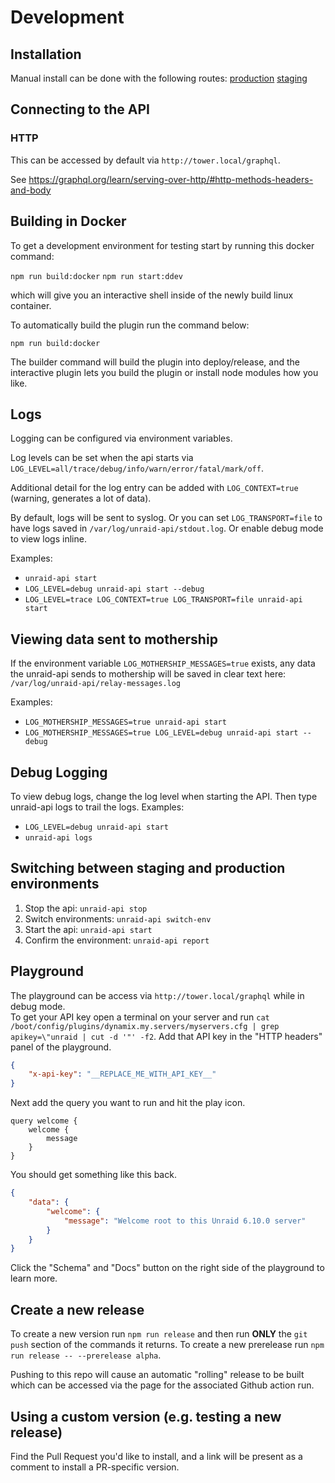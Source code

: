 # Development

## Installation

Manual install can be done with the following routes:
[production](https://stable.dl.unraid.net/unraid-api/dynamix.unraid.net.plg)
[staging](https://preview.dl.unraid.net/unraid-api/dynamix.unraid.net.staging.plg)

## Connecting to the API

### HTTP

This can be accessed by default via `http://tower.local/graphql`.

See <https://graphql.org/learn/serving-over-http/#http-methods-headers-and-body>

## Building in Docker

To get a development environment for testing start by running this docker command:

`npm run build:docker`
`npm run start:ddev`

which will give you an interactive shell inside of the newly build linux container.

To automatically build the plugin run the command below:

`npm run build:docker`

The builder command will build the plugin into deploy/release, and the interactive plugin lets you build the plugin or install node modules how you like.

## Logs

Logging can be configured via environment variables.

Log levels can be set when the api starts via `LOG_LEVEL=all/trace/debug/info/warn/error/fatal/mark/off`.

Additional detail for the log entry can be added with `LOG_CONTEXT=true` (warning, generates a lot of data).

By default, logs will be sent to syslog. Or you can set `LOG_TRANSPORT=file` to have logs saved in `/var/log/unraid-api/stdout.log`. Or enable debug mode to view logs inline.

Examples:

- `unraid-api start`
- `LOG_LEVEL=debug unraid-api start --debug`
- `LOG_LEVEL=trace LOG_CONTEXT=true LOG_TRANSPORT=file unraid-api start`

## Viewing data sent to mothership

If the environment variable `LOG_MOTHERSHIP_MESSAGES=true` exists, any data the unraid-api sends to mothership will be saved in clear text here: `/var/log/unraid-api/relay-messages.log`

Examples:

- `LOG_MOTHERSHIP_MESSAGES=true unraid-api start`
- `LOG_MOTHERSHIP_MESSAGES=true LOG_LEVEL=debug unraid-api start --debug`

## Debug Logging

To view debug logs, change the log level when starting the API. Then type unraid-api logs to trail the logs.
Examples:

- `LOG_LEVEL=debug unraid-api start`
- `unraid-api logs`

## Switching between staging and production environments

1. Stop the api: `unraid-api stop`
2. Switch environments: `unraid-api switch-env`
3. Start the api: `unraid-api start`
4. Confirm the environment: `unraid-api report`

## Playground

The playground can be access via `http://tower.local/graphql` while in debug mode.  
To get your API key open a terminal on your server and run `cat /boot/config/plugins/dynamix.my.servers/myservers.cfg | grep apikey=\"unraid | cut -d '"' -f2`. Add that API key in the "HTTP headers" panel of the playground.

```json
{
    "x-api-key": "__REPLACE_ME_WITH_API_KEY__"
}
```

Next add the query you want to run and hit the play icon.

```gql
query welcome {
    welcome {
        message
    }
}
```

You should get something like this back.

```json
{
    "data": {
        "welcome": {
            "message": "Welcome root to this Unraid 6.10.0 server"
        }
    }
}
```

Click the "Schema" and "Docs" button on the right side of the playground to learn more.

## Create a new release

To create a new version run `npm run release` and then run **ONLY** the `git push` section of the commands it returns.
To create a new prerelease run `npm run release -- --prerelease alpha`.

Pushing to this repo will cause an automatic "rolling" release to be built which can be accessed via the page for the associated Github action run.

## Using a custom version (e.g. testing a new release)

Find the Pull Request you'd like to install, and a link will be present as a comment to install a PR-specific version.
